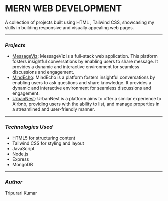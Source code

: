 # MERN WEB DEVELOPMENT

A collection of projects built using HTML , Tailwind CSS, showcasing my skills in building responsive and visually appealing web pages.

---

### _Projects_
+ [MessageViz](https://github.com/tripurari2004/Frontend-Backend-Database/tree/5451792ed2bc4a9fa47c3e0e05b23f141e8719a2/MessageViz): MessageViz is a full-stack web application. This platform fosters insightful conversations by enabling users to share message. It provides a dynamic and interactive environment for seamless discussions and engagement.
+ [MindEcho](https://github.com/tripurari2004/Frontend-Backend-Database/tree/5451792ed2bc4a9fa47c3e0e05b23f141e8719a2/MindEcho): MindEcho is a platform fosters insightful conversations by enabling users to ask questions and share knowledge. It provides a dynamic and interactive environment for seamless discussions and engagement.
+ [UrbanNest](https://github.com/tripurari2004/Frontend-Backend-Database/tree/5451792ed2bc4a9fa47c3e0e05b23f141e8719a2/UrbanNest): UrbanNest is a platform aims to offer a similar experience to Airbnb, providing users with the ability to list, and manage properties in a streamlined and user-friendly manner.

---
  
### _Technologies_ _Used_
+ HTML5 for structuring content
+ Tailwind CSS for styling and layout
+ JavaScript
+ Node.js
+ Express
+ MongoDB

---
  
### _Author_
Tripurari Kumar
